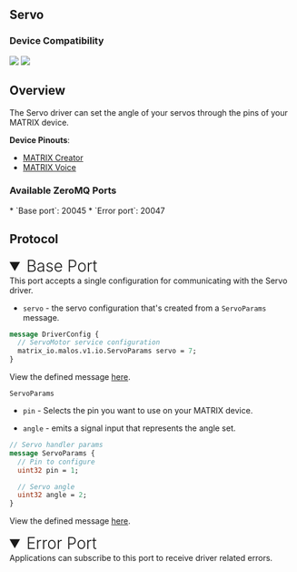 <h2 style="padding-top:0">Servo</h2>

### Device Compatibility
<img class="creator-compatibility-icon" src="../../img/creator-icon.svg">
<img class="voice-compatibility-icon" src="../../img/voice-icon.svg">

## Overview

The Servo driver can set the angle of your servos through the pins of your MATRIX device.

**Device Pinouts**:

* [MATRIX Creator](/matrix-creator/resources/pinout.md)
* [MATRIX Voice](/matrix-voice/resources/pinout.md)

<h3 style="padding-top:0">Available ZeroMQ Ports</h3>
* `Base port`: 20045
* `Error port`: 20047

## Protocol

<!-- Base PORT -->
<details open>
<summary style="font-size: 1.75rem; font-weight: 300;">Base Port</summary>
This port accepts a single configuration for communicating with the Servo driver. 

* `servo` - the servo configuration that's created from a `ServoParams` message.

```protobuf
message DriverConfig {
  // ServoMotor service configuration
  matrix_io.malos.v1.io.ServoParams servo = 7;
}
```
View the defined message <a href="https://github.com/matrix-io/protocol-buffers/blob/master/matrix_io/malos/v1/driver.proto" target="_blank">here</a>.

`ServoParams`

* `pin` - Selects the pin you want to use on your MATRIX device. 

* `angle` - emits a signal input that represents the angle set.

```protobuf
// Servo handler params
message ServoParams {
  // Pin to configure
  uint32 pin = 1;

  // Servo angle
  uint32 angle = 2;
}
```
View the defined message <a href="https://github.com/matrix-io/protocol-buffers/blob/65397022e73ac98ec2b217937f133a9eefbd8f01/matrix_io/malos/v1/io.proto" target="_blank">here</a>.
</details>

<!-- Error PORT -->
<details open>
<summary style="font-size: 1.75rem; font-weight: 300;">Error Port</summary>
Applications can subscribe to this port to receive driver related errors.
</details>